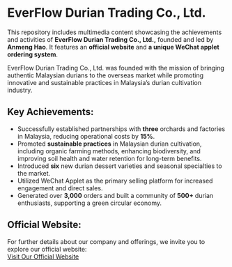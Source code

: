 # EverFlow Durian Trading Co., Ltd.
This repository includes multimedia content showcasing the achievements and activities of **EverFlow Durian Trading Co., Ltd.,** founded and led by **Anmeng Hao**. It features an **official website** and **a unique WeChat applet ordering system**.

EverFlow Durian Trading Co., Ltd. was founded with the mission of bringing authentic Malaysian durians to the overseas market while promoting innovative and sustainable practices in Malaysia’s durian cultivation industry.


## Key Achievements:
- Successfully established partnerships with **three** orchards and factories in Malaysia, reducing operational costs by **15%**.
- Promoted **sustainable practices** in Malaysian durian cultivation, including organic farming methods, enhancing biodiversity, and improving soil health and water retention for long-term benefits.
- Introduced **six** new durian dessert varieties and seasonal specialties to the market.
- Utilized WeChat Applet as the primary selling platform for increased engagement and direct sales. 
- Generated over **3,000** orders and built a community of **500+** durian enthusiasts, supporting a green circular economy.

## Official Website:
For further details about our company and offerings, we invite you to explore our official website:  
<a href="http://www.liumaomao.cn/" target="_blank">Visit Our Official Website</a>


